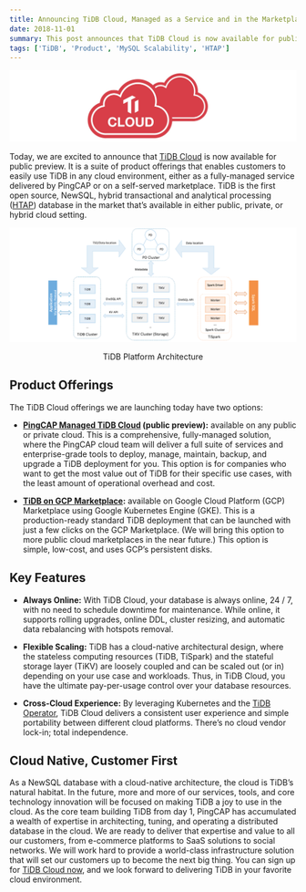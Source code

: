 ```yaml
---
title: Announcing TiDB Cloud, Managed as a Service and in the Marketplace
date: 2018-11-01
summary: This post announces that TiDB Cloud is now available for public preview.
tags: ['TiDB', 'Product', 'MySQL Scalability', 'HTAP']
---
```


![TiDB Cloud](media/tidb-cloud.png)

Today, we are excited to announce that [TiDB Cloud](https://www.pingcap.com/tidb-cloud/) is now available for public preview. It is a suite of product offerings that enables customers to easily use TiDB in any cloud environment, either as a fully-managed service delivered by PingCAP or on a self-served marketplace. TiDB is the first open source, NewSQL, hybrid transactional and analytical processing ([HTAP](https://en.wikipedia.org/wiki/Hybrid_transactional/analytical_processing_(HTAP))) database in the market that’s available in either public, private, or hybrid cloud setting. 

![TiDB Platform Architecture](media/tidb-platform-architecture.png)
<center> TiDB Platform Architecture </center> 

## Product Offerings

The TiDB Cloud offerings we are launching today have two options:

- **[PingCAP Managed TiDB Cloud](https://www.pingcap.com/tidb-cloud/) (public preview):** available on any public or private cloud. This is a comprehensive, fully-managed solution, where the PingCAP cloud team will deliver a full suite of services and enterprise-grade tools to deploy, manage, maintain, backup, and upgrade a TiDB deployment for you. This option is for companies who want to get the most value out of TiDB for their specific use cases, with the least amount of operational overhead and cost.

- **[TiDB on GCP Marketplace](https://console.cloud.google.com/marketplace/details/pingcap-public/pingcap-tidb-operator):** available on Google Cloud Platform (GCP) Marketplace using Google Kubernetes Engine (GKE). This is a production-ready standard TiDB deployment that can be launched with just a few clicks on the GCP Marketplace. (We will bring this option to more public cloud marketplaces in the near future.) This option is simple, low-cost, and uses GCP’s persistent disks.

## Key Features 

- **Always Online:** With TiDB Cloud, your database is always online, 24 / 7, with no need to schedule downtime for maintenance. While online, it supports rolling upgrades, online DDL, cluster resizing, and automatic data rebalancing with hotspots removal.

- **Flexible Scaling:** TiDB has a cloud-native architectural design, where the stateless computing resources (TiDB, TiSpark) and the stateful storage layer (TiKV) are loosely coupled and can be scaled out (or in) depending on your use case and workloads. Thus, in TiDB Cloud, you have the ultimate pay-per-usage control over your database resources.

- **Cross-Cloud Experience:** By leveraging Kubernetes and the [TiDB Operator](https://github.com/pingcap/tidb-operator), TiDB Cloud delivers a consistent user experience and simple portability between different cloud platforms. There’s no cloud vendor lock-in; total independence. 

## Cloud Native, Customer First 

As a NewSQL database with a cloud-native architecture, the cloud is TiDB’s natural habitat. In the future, more and more of our services, tools, and core technology innovation will be focused on making TiDB a joy to use in the cloud. As the core team building TiDB from day 1, PingCAP has accumulated a wealth of expertise in architecting, tuning, and operating a distributed database in the cloud. We are ready to deliver that expertise and value to all our customers, from e-commerce platforms to SaaS solutions to social networks. We will work hard to provide a world-class infrastructure solution that will set our customers up to become the next big thing. You can sign up for [TiDB Cloud now](https://www.pingcap.com/tidb-cloud/), and we look forward to delivering TiDB in your favorite cloud environment. 
